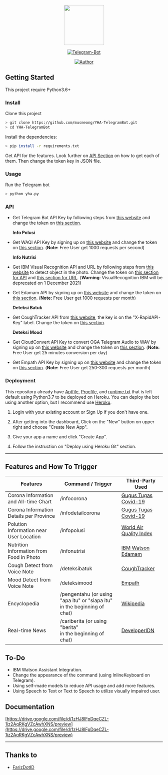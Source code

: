 <p align="center">
<img src="https://i.ibb.co/bND3r4t/photo-2020-12-16-00-57-13.jpg" width="128" height="128"/>
</p>
<p align="center">
<a href="#"><img title="Telegram-Bot" src="https://img.shields.io/badge/Telegram Bot-blue?colorA=%23ff0000&colorB=%230088cc&style=for-the-badge"></a>
</p>
<p align="center">
<a href="https://github.com/musmeong"><img title="Author" src="https://img.shields.io/badge/AUTHOR-MusMeong-blue.svg?style=for-the-badge&logo=github"></a>
</p>

## Getting Started

This project require Python3.6+



### Install

Clone this project

```bash
> git clone https://github.com/musmeong/YHA-TelegramBot.git
> cd YHA-TelegramBot
```

Install the dependencies:

```bash
> pip install -r requirements.txt 
```

Get API for the features. Look further on [API Section](https://github.com/musmeong/YHA-TelegramBot#API) on how to get each of them. Then change the token key in JSON file.



### Usage

Run the Telegram bot

```bash
> python yha.py
```



### API

- Get Telegram Bot API Key by following steps from [this website](https://www.siteguarding.com/en/how-to-get-telegram-bot-api-token) and change the token on [this section](https://github.com/musmeong/YHA-TelegramBot/blob/main/token.json#L1).

  **Info Polusi**

- Get WAQI API Key by signing up on [this website](https://aqicn.org/data-platform/token/#/) and change the token on [this section](https://github.com/musmeong/YHA-TelegramBot/blob/main/token.json#L3). (**Note:** Free User get 1000 requests per second)

  **Info Nutrisi**

- Get IBM Visual Recognition API and URL by following steps from [this website](https://cloud.ibm.com/docs/visual-recognition?topic=visual-recognition-getting-started-tutorial) to detect object in the photo. Change the token on [this section for API](https://github.com/musmeong/YHA-TelegramBot/blob/main/token.json#L6) and [this section for URL](https://github.com/musmeong/YHA-TelegramBot/blob/main/token.json#L7). (**Warning**: VisualRecognition IBM will be deprecated on 1 December 2021)

- Get Edamam API by signing up on [this website](https://developer.edamam.com/edamam-nutrition-api) and change the token on [this section](https://github.com/musmeong/YHA-TelegramBot/blob/main/token.json#L8). (**Note:** Free User get 1000 requests per month)

  **Deteksi Batuk**

- Get CoughTracker API from [this website](https://rapidapi.com/CoughTracker/api/coughapi), the key is on the "X-RapidAPI-Key" label. Change the token on [this section](https://github.com/musmeong/YHA-TelegramBot/blob/main/token.json#L5).

  **Deteksi Mood**

- Get CloudConvert API Key to convert OGA Telegram Audio to WAV by signing up on [this website](https://cloudconvert.com/dashboard/api/v2/keys) and change the token on [this section](https://github.com/musmeong/YHA-TelegramBot/blob/main/token.json#L4). (**Note:** Free User get 25 minutes conversion per day)

- Get Empath API Key by signing up on [this website](https://webempath.net/agreement) and change the token on [this section](https://github.com/musmeong/YHA-TelegramBot/blob/main/token.json#L2). (**Note:** Free User get 250-300 requests per month)



### Deployment

This repository already have [Aptfile](https://github.com/musmeong/YHA-TelegramBot/blob/main/Procfile), [Procfile](https://github.com/musmeong/YHA-TelegramBot/blob/main/Procfile), and [runtime.txt](https://github.com/musmeong/YHA-TelegramBot/blob/main/runtime.txt) that is left default using Python3.7 to be deployed on Heroku. You can deploy the bot using another option, but I recommend use [Heroku](heroku.com).

1. Login with your existing account or Sign Up if you don't have one.

2. After getting into the dashboard, Click on the "New" button on upper right and choose "Create New App".

3. Give your app a name and click "Create App".

4. Follow the instruction on "Deploy using Heroku Git" section.

   

---

## Features and How To Trigger

| Features                                 | Command / Trigger                                            | Third-Party Used                                             |
| ---------------------------------------- | ------------------------------------------------------------ | ------------------------------------------------------------ |
| Corona Information and All-time Chart    | /infocorona                                                  | [Gugus Tugas Covid-19]()                                     |
| Corona Information Details per Province  | /infodetailcorona                                            | [Gugus Tugas Covid-19]()                                     |
| Polution Information near User Location  | /infopolusi                                                  | [World Air Quality Index](https://waqi.info/)                |
| Nutrition Information from Food in Photo | /infonutrisi                                                 | [IBM Watson](https://www.ibm.com/id-en/cloud/watson-visual-recognition)<br />[Edamam](edamam.com) |
| Cough Detect from Voice Note             | /deteksibatuk                                                | [CoughTracker](https://rapidapi.com/CoughTracker/api/coughapi) |
| Mood Detect from Voice Note              | /deteksimood                                                 | [Empath](https://webempath.net/)                             |
| Encyclopedia                             | /pengentahu (or using "apa itu" or "siapa itu"<br />in the beginning of chat) | [Wikipedia](https://pypi.org/project/wikipedia/)             |
| Real-time News                           | /cariberita (or using "berita" <br />in the beginning of chat) | [DeveloperIDN](http://developeridn.com/)                     |



## To-Do

 - IBM Watson Assistant Integration.
 - Change the appearance of the command (using InlineKeyboard on Telegram).
 - Using self-made models to reduce API usage and add more features.
 - Using Speech to Text or Text to Speech to utilize visually impaired user.



## Documentation

[https://drive.google.com/file/d/1zHJ8lFpDqeCZL-1iz2AqRKgVZcAwhXNS/preview](https://drive.google.com/file/d/1zHJ8lFpDqeCZL-1iz2AqRKgVZcAwhXNS/preview)



---

## Thanks to

- [FarizDotID](https://github.com/farizdotid/DAFTAR-API-LOKAL-INDONESIA)